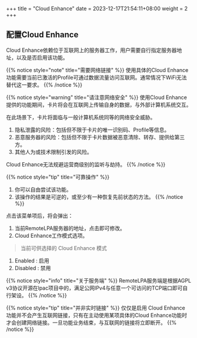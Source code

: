+++
title = "Cloud Enhance"
date =  2023-12-17T21:54:11+08:00
weight = 2
+++

## 配置Cloud Enhance

Cloud Enhance依赖位于互联网上的服务器工作，用户需要自行指定服务器地址，以及是否启用该功能。

{{% notice style="note" title="需要网络链接" %}}
使用具体的Cloud Enhance功能需要当前已激活的Profile可通过数据流量访问互联网。通常情况下WiFi无法替代这一要求。
{{% /notice %}}

{{% notice style="warning" title="请注意网络安全" %}}
使用Cloud Enhance提供的功能期间，卡片将会在互联网上传输自身的数据，与外部计算机系统交互。

在此场景下，卡片将面临与一般计算机系统同等的网络安全威胁。

1. 隐私泄露的风险：包括但不限于卡片的唯一识别码、Profile等信息。
2. 恶意服务器的风险：包括但不限于卡片数据被恶意清除、转存、提供给第三方。
3. 其他人为或技术限制引发的风险。

Cloud Enhance无法规避运营商级别的监听与劫持。
{{% /notice %}}

{{% notice style="tip" title="可靠操作" %}}
1. 你可以自由尝试该功能。
2. 该操作的结果是可逆的，或至少有一种恢复先前状态的方法。
{{% /notice %}}

点击该菜单项后，将会弹出：
1. 当前RemoteLPA服务器的地址，点击即可修改。
2. Cloud Enhance工作模式选项。

> 当前可供选择的 Cloud Enhance 模式
1. Enabled : 启用
2. Disabled : 禁用

{{% notice style="info" title="关于服务端" %}}
RemoteLPA服务端是根据AGPL v3协议开源在lpac项目中的，满足公网IPv4与任意一个可访问的TCP端口即可自行架设。
{{% /notice %}}

{{% notice style="tip" title="并非实时链接" %}}
仅仅是启用 Cloud Enhance 功能并不会产生互联网链接，只有在主动使用某项具体的Cloud Enhance功能时才会创建网络链接。一旦功能业务结束，与互联网的链接将立即断开。
{{% /notice %}}
